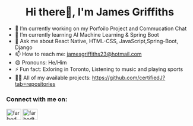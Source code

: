 <h1 align="center">Hi there👋, I'm James Griffiths</h1>


- 🔭 I’m currently working on my Porfoilo Project and Commucation Chat
- 🌱 I’m currently learning AI Machine Learning & Spring Boot
- 💬 Ask me about React Native, HTML-CSS, JavaScript,Spring-Boot, Django
- 📫 How to reach me: jamesgriffiths23@hotmail.com
- 😄 Pronouns: He/Him
- ⚡ Fun fact: Exloring in Toronto, Listening to music and playing sports
- 👨‍💻 All of my available projects: https://github.com/certifiedJ?tab=repositories

<h3 align="left">Connect with me on:</h3>
<p align="left">
<a href="https://www.linkedin.com/in/james-griffiths-53b165294/" target="blank"><img align="center" src="https://raw.githubusercontent.com/rahuldkjain/github-profile-readme-generator/master/src/images/icons/Social/linked-in-alt.svg" alt="farbod foroutani" height="30" width="40" /></a>
<a href="https://discord.gg/certifiedjj" target="blank"><img align="center" src="https://raw.githubusercontent.com/rahuldkjain/github-profile-readme-generator/master/src/images/icons/Social/discord.svg" alt="farbodthebig" height="30" width="40" /></a>
</p>


